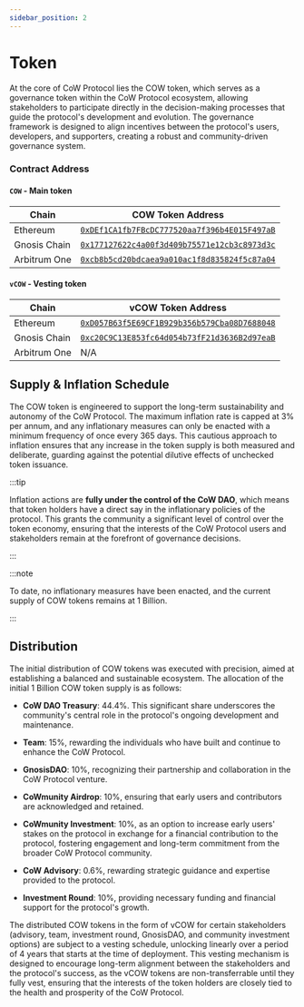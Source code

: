 ```yaml
---
sidebar_position: 2
---
```


# Token

At the core of CoW Protocol lies the COW token, which serves as a governance token within the CoW Protocol ecosystem, allowing stakeholders to participate directly in the decision-making processes that guide the protocol's development and evolution. The governance framework is designed to align incentives between the protocol's users, developers, and supporters, creating a robust and community-driven governance system.

### Contract Address

#### `COW` - Main token

| **Chain**    | **COW Token Address**                                                                                                  |
|--------------|------------------------------------------------------------------------------------------------------------------------|
| Ethereum     | [`0xDEf1CA1fb7FBcDC777520aa7f396b4E015F497aB`](https://etherscan.io/token/0xDEf1CA1fb7FBcDC777520aa7f396b4E015F497aB)  |
| Gnosis Chain | [`0x177127622c4a00f3d409b75571e12cb3c8973d3c`](https://gnosisscan.io/token/0x177127622c4a00f3d409b75571e12cb3c8973d3c) |
| Arbitrum One | [`0xcb8b5cd20bdcaea9a010ac1f8d835824f5c87a04`](https://arbiscan.io/token/0xcb8b5cd20bdcaea9a010ac1f8d835824f5c87a04) |

#### `vCOW` - Vesting token

| **Chain**    | **vCOW Token Address**                                                                                                 |
|--------------|------------------------------------------------------------------------------------------------------------------------|
| Ethereum     | [`0xD057B63f5E69CF1B929b356b579Cba08D7688048`](https://etherscan.io/token/0xD057B63f5E69CF1B929b356b579Cba08D7688048)  |
| Gnosis Chain | [`0xc20C9C13E853fc64d054b73fF21d3636B2d97eaB`](https://gnosisscan.io/token/0xc20C9C13E853fc64d054b73fF21d3636B2d97eaB) |
| Arbitrum One | N/A                                                                                                                    |

## Supply & Inflation Schedule

The COW token is engineered to support the long-term sustainability and autonomy of the CoW Protocol. The maximum inflation rate is capped at 3% per annum, and any inflationary measures can only be enacted with a minimum frequency of once every 365 days. This cautious approach to inflation ensures that any increase in the token supply is both measured and deliberate, guarding against the potential dilutive effects of unchecked token issuance.

:::tip

Inflation actions are **fully under the control of the CoW DAO**, which means that token holders have a direct say in the inflationary policies of the protocol. This grants the community a significant level of control over the token economy, ensuring that the interests of the CoW Protocol users and stakeholders remain at the forefront of governance decisions.

:::

:::note

To date, no inflationary measures have been enacted, and the current supply of COW tokens remains at 1 Billion.

:::

## Distribution

The initial distribution of COW tokens was executed with precision, aimed at establishing a balanced and sustainable ecosystem. The allocation of the initial 1 Billion COW token supply is as follows:

- **CoW DAO Treasury**: 44.4%. This significant share underscores the community's central role in the protocol's ongoing development and maintenance.
  
- **Team**: 15%, rewarding the individuals who have built and continue to enhance the CoW Protocol.
  
- **GnosisDAO**: 10%, recognizing their partnership and collaboration in the CoW Protocol venture.
  
- **CoWmunity Airdrop**: 10%, ensuring that early users and contributors are acknowledged and retained.
  
- **CoWmunity Investment**: 10%, as an option to increase early users' stakes on the protocol in exchange for a financial contribution to the protocol, fostering engagement and long-term commitment from the broader CoW Protocol community.
  
- **CoW Advisory**: 0.6%, rewarding strategic guidance and expertise provided to the protocol.
  
- **Investment Round**: 10%, providing necessary funding and financial support for the protocol's growth.

The distributed COW tokens in the form of vCOW for certain stakeholders (advisory, team, investment round, GnosisDAO, and community investment options) are subject to a vesting schedule, unlocking linearly over a period of 4 years that starts at the time of deployment. This vesting mechanism is designed to encourage long-term alignment between the stakeholders and the protocol's success, as the vCOW tokens are non-transferrable until they fully vest, ensuring that the interests of the token holders are closely tied to the health and prosperity of the CoW Protocol.